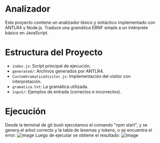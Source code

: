# Analizador

Este proyecto contiene un analizador léxico y sintáctico implementado con ANTLR4 y Node.js. Traduce una gramática EBNF simple a un intérprete básico en JavaScript.

# Estructura del Proyecto

- `index.js`: Script principal de ejecución.
- `generated/`: Archivos generados por ANTLR4.
- `CustomGramaticaVisitor.js`: Implementación del visitor con interpretación.
- `gramatica.txt`: La gramática utilizada.
- `input/`: Ejemplos de entrada (correctos e incorrectos).

# Ejecución
Desde la terminal de git bush ejecutamos el comando "npm start", y se genera el arbol correcto y la tabla de lexemas y tokens, o se encuentra el error.
![image](https://github.com/user-attachments/assets/cdec40ba-6730-45db-aca6-7e9f6c57db00)
Luego de ejecutar se obtiene el resultado:
![image](https://github.com/user-attachments/assets/631f001e-bd3d-4336-a149-729852f72051)
